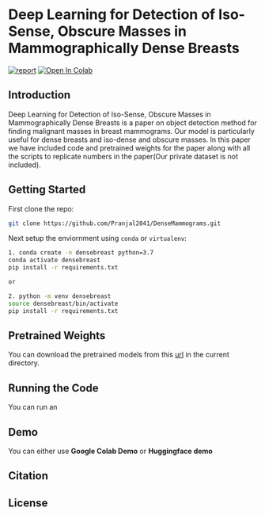 # Deep Learning for Detection of Iso-Sense, Obscure Masses in Mammographically Dense Breasts
[![report](https://img.shields.io/badge/arxiv-report-red)](https://arxiv.org/abs/) [![Open In Colab](https://colab.research.google.com/assets/colab-badge.svg)](https://colab.research.google.com/drive/) 

## Introduction
Deep Learning for Detection of Iso-Sense, Obscure Masses in Mammographically Dense Breasts is a paper on object detection method for finding malignant masses in breast mammograms. Our model is particularly useful for dense breasts and iso-dense and obscure masses. In this paper we have included code and pretrained weights for the paper along with all the scripts to replicate numbers in the paper(Our private dataset is not included).  

## Getting Started


First clone the repo:
```bash
git clone https://github.com/Pranjal2041/DenseMammograms.git
```

Next setup the enviornment using `conda` or `virtualenv`: 
```bash 
1. conda create -n densebreast python=3.7
conda activate densebreast
pip install -r requirements.txt

or

2. python -m venv densebreast
source densebreast/bin/activate
pip install -r requirements.txt
```

## Pretrained Weights

You can download the pretrained models from this [url](https://csciitd-my.sharepoint.com/:f:/g/personal/cs5190443_iitd_ac_in/ElTbduIuI49EougSH05Tb4IBhbc5gXCrlok0X_xvAI196g?e=Ss2eS1) in the current directory.
<br>

## Running the Code

You can run an



## Demo

You can either use **Google Colab Demo** or **Huggingface demo**

## Citation

## License

